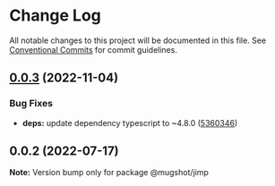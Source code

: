 # Change Log

All notable changes to this project will be documented in this file.
See [Conventional Commits](https://conventionalcommits.org) for commit guidelines.

## [0.0.3](https://github.com/NiGhTTraX/mugshot/compare/@mugshot/jimp@0.0.2...@mugshot/jimp@0.0.3) (2022-11-04)

### Bug Fixes

- **deps:** update dependency typescript to ~4.8.0 ([5360346](https://github.com/NiGhTTraX/mugshot/commit/5360346a2d4d988afe5f55ef789dfb037940dfae))

## 0.0.2 (2022-07-17)

**Note:** Version bump only for package @mugshot/jimp

